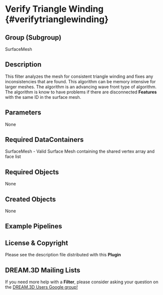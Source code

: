 Verify Triangle Winding {#verifytrianglewinding}
======

## Group (Subgroup) ##

SurfaceMesh

## Description ##

This filter analyzes the mesh for consistent triangle winding and fixes any inconsistencies that are found. This algorithm can be memory intensive for larger meshes. The algorithm is an advancing wave front type of algorithm. The algorithm is know to have problems if there are disconnected **Features** with the same ID in the surface mesh.


## Parameters ##

None

## Required DataContainers ##

SurfaceMesh - Valid Surface Mesh containing the shared vertex array and face list

## Required Objects ##

None

## Created Objects ##

None




## Example Pipelines ##



## License & Copyright ##

Please see the description file distributed with this **Plugin**

## DREAM.3D Mailing Lists ##

If you need more help with a **Filter**, please consider asking your question on the [DREAM.3D Users Google group!](https://groups.google.com/forum/?hl=en#!forum/dream3d-users)


